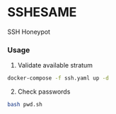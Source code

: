 # SSHESAME
SSH Honeypot

### Usage
1. Validate available stratum

```bash
docker-compose -f ssh.yaml up -d
```

2. Check passwords

```bash
bash pwd.sh
```